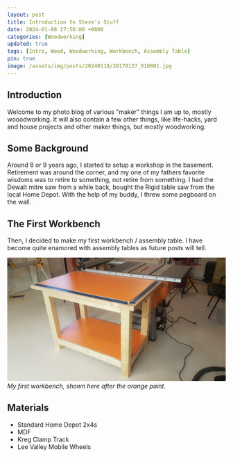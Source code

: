 ```yaml
---
layout: post
title: Introduction to Steve's Stuff
date: 2024-01-08 17:56:00 +0800
categories: [Woodworking]
updated: true
tags: [Intro, Wood, Woodworking, Workbench, Assembly Table]
pin: true
image: /assets/img/posts/20240118/20170127_010801.jpg
---
```


## Introduction

Welcome to my photo blog of various "maker" things I am up to, mostly wooodworking.  It will also contain a few other things, like life-hacks, yard and house projects and other maker things, but mostly woodworking.

## Some Background

Around 8 or 9 years ago, I started to setup a workshop in the basement.  Retirement was around the corner, and my one of my fathers favorite wisdoms was to retire to something, not retire from something.  I had the Dewalt mitre saw from a while back, bought the Rigid table saw from the local Home Depot.  With the help of my buddy, I threw some pegboard on the wall.

## The First Workbench

Then, I decided to make my first workbench / assembly table.  I have become quite enamored with assembly tables as future posts will tell.

![My First Workbench][Orange Bench]  
_My first workbench, shown here after the orange paint._

## Materials

- Standard Home Depot 2x4s
- MDF
- Kreg Clamp Track
- Lee Valley Mobile Wheels

[Orange Bench]: /assets/img/posts/20240118/20170202_151701.jpg
